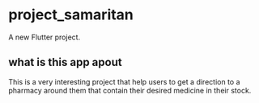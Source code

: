 # project_samaritan

A new Flutter project.

## what is this app apout

This is a very interesting project that help users to get a direction to a pharmacy around them that contain their desired medicine in their stock.
